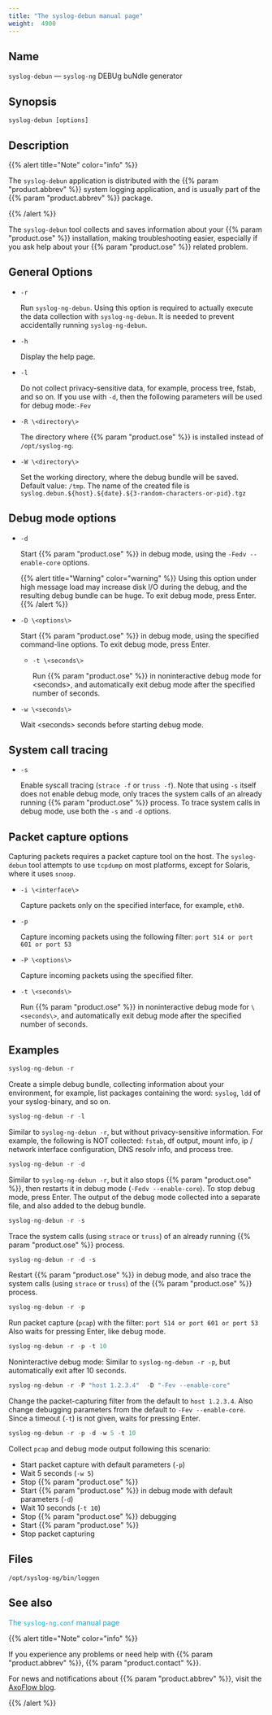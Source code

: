 ```yaml
---
title: "The syslog-debun manual page"
weight:  4900
---
```

<!-- DISCLAIMER: This file is based on the syslog-ng Open Source Edition documentation https://github.com/balabit/syslog-ng-ose-guides/commit/2f4a52ee61d1ea9ad27cb4f3168b95408fddfdf2 and is used under the terms of The syslog-ng Open Source Edition Documentation License. The file has been modified by Axoflow. -->


## Name

`syslog-debun` — `syslog-ng` DEBUg buNdle generator



## Synopsis

`syslog-debun [options]`



<span id="syslog-debun-mandescription"></span>

## Description

{{% alert title="Note" color="info" %}}

The `syslog-debun` application is distributed with the {{% param "product.abbrev" %}} system logging application, and is usually part of the {{% param "product.abbrev" %}} package. 

{{% /alert %}}

The `syslog-debun` tool collects and saves information about your {{% param "product.ose" %}} installation, making troubleshooting easier, especially if you ask help about your {{% param "product.ose" %}} related problem.



## General Options

- `-r`
    
    Run `syslog-ng-debun`. Using this option is required to actually execute the data collection with `syslog-ng-debun`. It is needed to prevent accidentally running `syslog-ng-debun`.

- `-h`
    
    Display the help page.

- `-l`
    
    Do not collect privacy-sensitive data, for example, process tree, fstab, and so on. If you use with `-d`, then the following parameters will be used for debug mode:`-Fev`

- `-R \<directory\>`
    
    The directory where {{% param "product.ose" %}} is installed instead of `/opt/syslog-ng`.

- `-W \<directory\>`
    
    Set the working directory, where the debug bundle will be saved. Default value: `/tmp`. The name of the created file is `syslog.debun.${host}.${date}.${3-random-characters-or-pid}.tgz`



## Debug mode options

- `-d`
    
    Start {{% param "product.ose" %}} in debug mode, using the `-Fedv --enable-core` options.
    
    {{% alert title="Warning" color="warning" %}}
Using this option under high message load may increase disk I/O during the debug, and the resulting debug bundle can be huge. To exit debug mode, press Enter.
    {{% /alert %}}

- `-D \<options\>`
    
    Start {{% param "product.ose" %}} in debug mode, using the specified command-line options. To exit debug mode, press Enter.

  - `-t \<seconds\>`
    
    Run {{% param "product.ose" %}} in noninteractive debug mode for <span class="code">\<seconds\></span>, and automatically exit debug mode after the specified number of seconds.

- `-w \<seconds\>`
    
    Wait <span class="code">\<seconds\></span> seconds before starting debug mode.



## System call tracing

- `-s`
    
    Enable syscall tracing (`strace -f` or `truss -f`). Note that using `-s` itself does not enable debug mode, only traces the system calls of an already running {{% param "product.ose" %}} process. To trace system calls in debug mode, use both the `-s` and `-d` options.



## Packet capture options

Capturing packets requires a packet capture tool on the host. The `syslog-debun` tool attempts to use `tcpdump` on most platforms, except for Solaris, where it uses `snoop`.

- `-i \<interface\>`
    
    Capture packets only on the specified interface, for example, `eth0`.

- `-p`
    
    Capture incoming packets using the following filter: `port 514 or port 601 or port 53`

- `-P \<options\>`
    
    Capture incoming packets using the specified filter.

- `-t \<seconds\>`
    
    Run {{% param "product.ose" %}} in noninteractive debug mode for `\<seconds\>`, and automatically exit debug mode after the specified number of seconds.



<span id="idm46072214735232"></span>

## Examples

```c
syslog-ng-debun -r
```

Create a simple debug bundle, collecting information about your environment, for example, list packages containing the word: `syslog`, `ldd` of your syslog-binary, and so on.

```c
syslog-ng-debun -r -l
```

Similar to `syslog-ng-debun -r`, but without privacy-sensitive information. For example, the following is NOT collected: `fstab`, df output, mount info, ip / network interface configuration, DNS resolv info, and process tree.

```c
syslog-ng-debun -r -d
```

Similar to `syslog-ng-debun -r`, but it also stops {{% param "product.ose" %}}, then restarts it in debug mode (`-Fedv --enable-core`). To stop debug mode, press Enter. The output of the debug mode collected into a separate file, and also added to the debug bundle.

```c
syslog-ng-debun -r -s
```

Trace the system calls (using `strace` or `truss`) of an already running {{% param "product.ose" %}} process.

```c
syslog-ng-debun -r -d -s
```

Restart {{% param "product.ose" %}} in debug mode, and also trace the system calls (using `strace` or `truss`) of the {{% param "product.ose" %}} process.

```c
syslog-ng-debun -r -p
```

Run packet capture (`pcap`) with the filter: `port 514 or port 601 or port 53` Also waits for pressing Enter, like debug mode.

```c
syslog-ng-debun -r -p -t 10
```

Noninteractive debug mode: Similar to `syslog-ng-debun -r -p`, but automatically exit after 10 seconds.

```c
syslog-ng-debun -r -P "host 1.2.3.4"  -D "-Fev --enable-core"
```

Change the packet-capturing filter from the default to `host 1.2.3.4`. Also change debugging parameters from the default to `-Fev --enable-core`. Since a timeout (`-t`) is not given, waits for pressing Enter.

```c
syslog-ng-debun -r -p -d -w 5 -t 10
```

Collect `pcap` and debug mode output following this scenario:

- Start packet capture with default parameters (`-p`)
- Wait 5 seconds (`-w 5`)
- Stop {{% param "product.ose" %}}
- Start {{% param "product.ose" %}} in debug mode with default parameters (`-d`)
- Wait 10 seconds (`-t 10`)
- Stop {{% param "product.ose" %}} debugging
- Start {{% param "product.ose" %}}
- Stop packet capturing

## Files

`/opt/syslog-ng/bin/loggen`



## See also

<span class="mcFormatColor" style="color: #04aada;">The `syslog-ng.conf` manual page</span>

{{% alert title="Note" color="info" %}}



If you experience any problems or need help with {{% param "product.abbrev" %}}, {{% param "product.contact" %}}.

For news and notifications about {{% param "product.abbrev" %}}, visit the [AxoFlow blog](https://axoflow.com/blog/).

{{% /alert %}}

